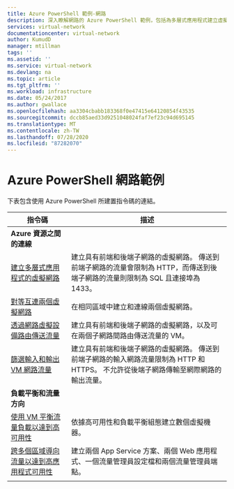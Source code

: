 ```yaml
---
title: Azure PowerShell 範例-網路
description: 深入瞭解網路的 Azure PowerShell 範例，包括為多層式應用程式建立虛擬網路的範例。
services: virtual-network
documentationcenter: virtual-network
author: KumudD
manager: mtillman
tags: ''
ms.assetid: ''
ms.service: virtual-network
ms.devlang: na
ms.topic: article
ms.tgt_pltfrm: ''
ms.workload: infrastructure
ms.date: 05/24/2017
ms.author: gwallace
ms.openlocfilehash: aa3304cbabb183368f0e47415e64120854f43535
ms.sourcegitcommit: dccb85aed33d9251048024faf7ef23c94d695145
ms.translationtype: MT
ms.contentlocale: zh-TW
ms.lasthandoff: 07/28/2020
ms.locfileid: "87282070"
---
```

# <a name="azure-powershell-samples-for-networking"></a>Azure PowerShell 網路範例

下表包含使用 Azure PowerShell 所建置指令碼的連結。

| 指令碼 | 描述 |
|-|-|
|**Azure 資源之間的連線**||
| [建立多層式應用程式的虛擬網路](./scripts/virtual-network-powershell-sample-multi-tier-application.md?toc=%2fazure%2fnetworking%2ftoc.json) | 建立具有前端和後端子網路的虛擬網路。 傳送到前端子網路的流量會限制為 HTTP，而傳送到後端子網路的流量則限制為 SQL 且連接埠為 1433。 |
| [對等互連兩個虛擬網路](./scripts/virtual-network-powershell-sample-peer-two-virtual-networks.md?toc=%2fazure%2fnetworking%2ftoc.json) | 在相同區域中建立和連線兩個虛擬網路。 |
| [透過網路虛擬設備路由傳送流量](./scripts/virtual-network-powershell-sample-route-traffic-through-nva.md?toc=%2fazure%2fnetworking%2ftoc.json) | 建立具有前端和後端子網路的虛擬網路，以及可在兩個子網路間路由傳送流量的 VM。 |
| [篩選輸入和輸出 VM 網路流量](./scripts/virtual-network-powershell-filter-network-traffic.md?toc=%2fazure%2fnetworking%2ftoc.json) | 建立具有前端和後端子網路的虛擬網路。 傳送到前端子網路的輸入網路流量限制為 HTTP 和 HTTPS。 不允許從後端子網路傳輸至網際網路的輸出流量。 |
|**負載平衡和流量方向**||
| [使用 VM 平衡流量負載以達到高可用性](./scripts/load-balancer-windows-powershell-sample-nlb.md?toc=%2fazure%2fnetworking%2ftoc.json) | 依據高可用性和負載平衡組態建立數個虛擬機器。 |
| [跨多個區域導向流量以達到高應用程式可用性](./scripts/traffic-manager-powershell-websites-high-availability.md?toc=%2fazure%2fnetworking%2ftoc.json) |  建立兩個 App Service 方案、兩個 Web 應用程式、一個流量管理員設定檔和兩個流量管理員端點。 |
| | |

